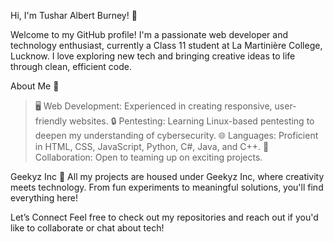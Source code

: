 Hi, I'm Tushar Albert Burney! 👋

Welcome to my GitHub profile! I'm a passionate web developer and technology enthusiast, currently a Class 11 student at La Martinière College, Lucknow. I love exploring new tech and bringing creative ideas to life through clean, efficient code.

About Me 🌟
> 🖥️ Web Development: Experienced in creating responsive, user-friendly websites.
> 🔒 Pentesting: Learning Linux-based pentesting to deepen my understanding of cybersecurity.
> 🌐 Languages: Proficient in HTML, CSS, JavaScript, Python, C#, Java, and C++.
> 🤝 Collaboration: Open to teaming up on exciting projects.

Geekyz Inc 🚀
All my projects are housed under Geekyz Inc, where creativity meets technology. From fun experiments to meaningful solutions, you'll find everything here!

Let’s Connect
Feel free to check out my repositories and reach out if you'd like to collaborate or chat about tech!
